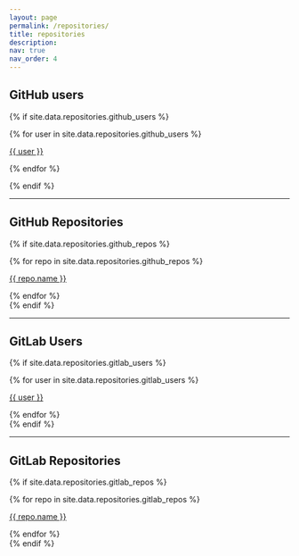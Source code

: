 ```yaml
---
layout: page
permalink: /repositories/
title: repositories
description: 
nav: true
nav_order: 4
---
```


## GitHub users

{% if site.data.repositories.github_users %}

<div class="repositories d-flex flex-wrap flex-md-row flex-column justify-content-between align-items-center">
  {% for user in site.data.repositories.github_users %}
    <p><a href="https://github.com/{{ user }}" target="_blank" rel="noopener">{{ user }}</a></p>
  {% endfor %}
</div>

{% endif %}

---

## GitHub Repositories

{% if site.data.repositories.github_repos %}
  <div class="repositories">
    {% for repo in site.data.repositories.github_repos %}
      <p><a href="{{ repo.url }}" target="_blank" rel="noopener">{{ repo.name }}</a></p>
    {% endfor %}
  </div>
{% endif %}

---

## GitLab Users

{% if site.data.repositories.gitlab_users %}
  <div class="repositories">
    {% for user in site.data.repositories.gitlab_users %}
      <p><a href="{{ user }}" target="_blank" rel="noopener">{{ user }}</a></p>
    {% endfor %}
  </div>
{% endif %}

---
## GitLab Repositories

{% if site.data.repositories.gitlab_repos %}
  <div class="repositories">
    {% for repo in site.data.repositories.gitlab_repos %}
      <p><a href="{{ repo.url }}" target="_blank" rel="noopener">{{ repo.name }}</a></p>
    {% endfor %}
  </div>
{% endif %}



